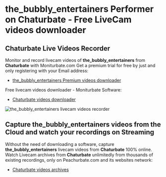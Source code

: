 # the_bubbly_entertainers Performer on Chaturbate - Free LiveCam videos downloader

## Chaturbate Live Videos Recorder

Monitor and record livecam videos of **the_bubbly_entertainers** from **Chaturbate** with Moniturbate.com
Get a premium trial for free by just and only registering with your Email address:
* [the_bubbly_entertainers Premium videos downloader](https://moniturbate.com/request-demo-licence-key.html)

Free livecam videos downloader - Moniturbate Software:
* [Chaturbate videos downloader](https://moniturbate.com/moniturbate-download-software.html)

![the_bubbly_entertainers livecam videos recorder](https://peachurnet.com/templates/moniturbate-software.png)


## Capture the_bubbly_entertainers videos from the Cloud and watch your recordings on Streaming

Without the need of downloading a software, capture **the_bubbly_entertainers** livecam videos from **Chaturbate** 100% online.
Watch Livecam archives from **Chaturbate** unlimitedly from thousands of existing recordings, only on Peachurbate.com and its websites network:
* [Chaturbate videos archives](https://peachurnet.com/)